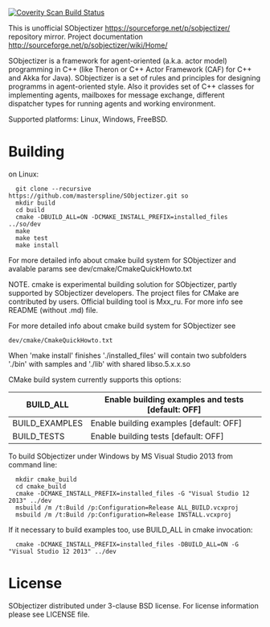 [![Coverity Scan Build Status](https://scan.coverity.com/projects/4786/badge.svg)](https://scan.coverity.com/projects/4786)

This is unofficial SObjectizer https://sourceforge.net/p/sobjectizer/ repository mirror.
Project documentation http://sourceforge.net/p/sobjectizer/wiki/Home/

SObjectizer is a framework for agent-oriented (a.k.a. actor model) programming
 in C++ (like Theron or C++ Actor Framework (CAF) for C++ and Akka for Java).
SObjectizer is a set of rules and principles for designing programms in
agent-oriented style. Also it provides set of C++ classes for implementing
agents, mailboxes for message exchange, different dispatcher types for running
agents and working environment. 

Supported platforms: Linux, Windows, FreeBSD.

Building
========

on Linux:
```
  git clone --recursive https://github.com/masterspline/SObjectizer.git so
  mkdir build
  cd build
  cmake -DBUILD_ALL=ON -DCMAKE_INSTALL_PREFIX=installed_files ../so/dev
  make
  make test
  make install
```
For more detailed info about cmake build system for SObjectizer and avalable params
see dev/cmake/CmakeQuickHowto.txt

NOTE. cmake is experimental building solution for SObjectizer, partly supported 
by SObjectizer developers.
The project files for CMake are contributed by users. Official building tool is
Mxx_ru. For more info see README (without .md) file.

For more detailed info about cmake build system for SObjectizer see
```
dev/cmake/CmakeQuickHowto.txt
```

When 'make install' finishes './installed_files' will contain two subfolders
'./bin' with samples and './lib' with shared libso.5.x.x.so

CMake build system currently supports this options:

  BUILD_ALL      | Enable building examples and tests [default: OFF]
  ---------------|--------------------------------------------------
  BUILD_EXAMPLES | Enable building examples [default: OFF]
  BUILD_TESTS    | Enable building tests    [default: OFF]

To build SObjectizer under Windows by MS Visual Studio 2013 from command line:

```
  mkdir cmake_build
  cd cmake_build
  cmake -DCMAKE_INSTALL_PREFIX=installed_files -G "Visual Studio 12 2013" ../dev
  msbuild /m /t:Build /p:Configuration=Release ALL_BUILD.vcxproj
  msbuild /m /t:Build /p:Configuration=Release INSTALL.vcxproj
```

If it necessary to build examples too, use BUILD_ALL in cmake invocation:

```
  cmake -DCMAKE_INSTALL_PREFIX=installed_files -DBUILD_ALL=ON -G "Visual Studio 12 2013" ../dev
```

License
=======
SObjectizer distributed under 3-clause BSD license. For license information
please see LICENSE file.
